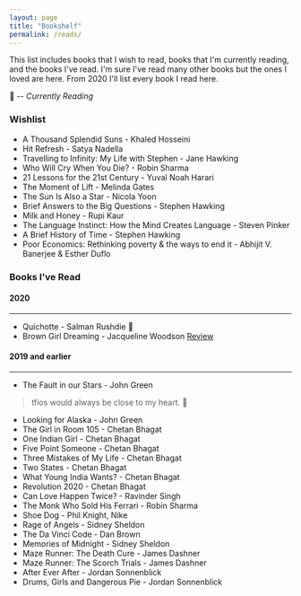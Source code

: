 ```yaml
---
layout: page
title: "Bookshelf"
permalink: /reads/
---
```

This list includes books that I wish to read, books that I'm currently reading, and the books I've read. I'm sure I've read many other books but the ones I loved are here. From 2020 I'll list every book I read here.

:green_book: -- <i>Currently Reading</i>

### Wishlist
* A Thousand Splendid Suns - Khaled Hosseini
* Hit Refresh - Satya Nadella
* Travelling to Infinity: My Life with Stephen - Jane Hawking
* Who Will Cry When You Die? - Robin Sharma
* 21 Lessons for the 21st Century - Yuval Noah Harari
* The Moment of Lift - Melinda Gates
* The Sun Is Also a Star - Nicola Yoon
* Brief Answers to the Big Questions - Stephen Hawking
* Milk and Honey - Rupi Kaur
* The Language Instinct: How the Mind Creates Language - Steven Pinker
* A Brief History of Time - Stephen Hawking
* Poor Economics: Rethinking poverty & the ways to end it - Abhijit V. Banerjee & Esther Duflo

### Books I've Read
#### 2020
---
* Quichotte - Salman Rushdie :green_book:
* Brown Girl Dreaming - Jacqueline Woodson [Review](/brown-girl-dreaming)

#### 2019 and earlier
---
* The Fault in our Stars - John Green
> tfios would always be close to my heart. 💜

* Looking for Alaska - John Green
* The Girl in Room 105 - Chetan Bhagat
* One Indian Girl - Chetan Bhagat
* Five Point Someone - Chetan Bhagat
* Three Mistakes of My Life - Chetan Bhagat
* Two States - Chetan Bhagat
* What Young India Wants? - Chetan Bhagat
* Revolution 2020 - Chetan Bhagat
* Can Love Happen Twice? - Ravinder Singh
* The Monk Who Sold His Ferrari - Robin Sharma
* Shoe Dog - Phil Knight, Nike
* Rage of Angels - Sidney Sheldon
* The Da Vinci Code - Dan Brown
* Memories of Midnight - Sidney Sheldon
* Maze Runner: The Death Cure - James Dashner
* Maze Runner: The Scorch Trials - James Dashner
* After Ever After - Jordan Sonnenblick
* Drums, Girls and Dangerous Pie - Jordan Sonnenblick
